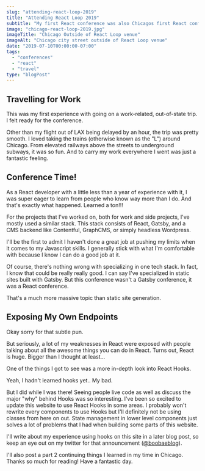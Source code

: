 ```yaml
---
slug: "attending-react-loop-2019"
title: "Attending React Loop 2019"
subtitle: "My first React conference was also Chicagos first React conference."
image: "chicago-react-loop-2019.jpg"
imageTitle: "Chicago Outside of React Loop venue"
imageAlt: "Chicago city street outside of React Loop venue"
date: "2019-07-10T00:00:00-07:00"
tags:
  - "conferences"
  - "react"
  - "travel"
type: "blogPost"
---
```


## Travelling for Work

This was my first experience with going on a work-related, out-of-state trip. I felt ready for the conference.

Other than my flight out of LAX being delayed by an hour, the trip was pretty smooth. I loved taking the trains (otherwise known as the "L") around Chicago. From elevated railways above the streets to underground subways, it was so fun. And to carry my work everywhere I went was just a fantastic feeling.

## Conference Time!

As a React developer with a little less than a year of experience with it, I was super eager to learn from people who know way more than I do. And that's exactly what happened. Learned a ton!!!

For the projects that I've worked on, both for work and side projects, I've mostly used a similar stack. This stack consists of React, Gatsby, and a CMS backend like Contentful, GraphCMS, or simply headless Wordpress.

I'll be the first to admit I haven't done a great job at pushing my limits when it comes to my Javascript skills. I generally stick with what I'm comfortable with because I know I can do a good job at it.

Of course, there's nothing wrong with specializing in one tech stack. In fact, I know that could be really really good. I can say I've specialized in static sites built with Gatsby. But this conference wasn't a Gatsby conference, it was a React conference.

That's a much more massive topic than static site generation.

## Exposing My Own Endpoints

Okay sorry for that subtle pun.

But seriously, a lot of my weaknesses in React were exposed with people talking about all the awesome things you can do in React. Turns out, React is huge. Bigger than I thought at least...

One of the things I got to see was a more in-depth look into React Hooks.

Yeah, I hadn't learned hooks yet.. My bad.

But I did while I was there! Seeing people live code as well as discuss the major "why" behind Hooks was so interesting. I've been so excited to update this website to use React Hooks in some areas. I probably won't rewrite every components to use Hooks but I'll definitely not be using classes from here on out. State management in lower level components just solves a lot of problems that I had when building some parts of this website.

I'll write about my experience using hooks on this site in a later blog post, so keep an eye out on my twitter for that announcement ([@boobaeblog](https://twitter.com/jacobdcastro "Jacob's twitter profile")).

I'll also post a part 2 continuing things I learned in my time in Chicago. Thanks so much for reading! Have a fantastic day.
